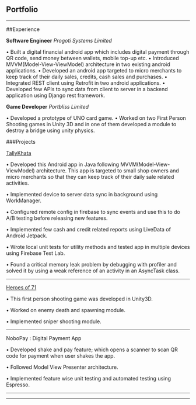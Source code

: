 ## Portfolio

---

##Experience

**Software Engineer**
*Progoti Systems Limited*

• Built a digital financial android app which includes digital payment through QR code, send money between wallets, mobile top-up etc.
• Introduced MVVM(Model-View-ViewModel) architecture in two existing android applications.
• Developed an android app targeted to micro merchants to keep track of their daily sales, credits, cash sales and
purchases.
• Integrated REST client using Retrofit in two android applications.
• Developed few APIs to sync data from client to server in a backend application using Django rest framework.

**Game Developer**
*Portbliss Limited*

• Developed a prototype of UNO card game.
• Worked on two First Person Shooting games in Unity 3D and in one of them developed a module to destroy a
bridge using unity physics.

###Projects

[TallyKhata](https://play.google.com/store/apps/details?id=com.progoti.tallykhata&hl=en&gl=US)

• Developed this Android app in Java following MVVM(Model-View-ViewModel) architecture. This app is targeted
to small shop owners and micro merchants so that they can keep track of their daily sale related activities.

• Implemented device to server data sync in background using WorkManager.

• Configured remote config in firebase to sync events and use this to do A/B testing before releasing new features.

• Implemented few cash and credit related reports using LiveData of Android Jetpack.

• Wrote local unit tests for utility methods and tested app in multiple devices using Firebase Test Lab.

• Found a critical memory leak problem by debugging with profiler and solved it by using a weak reference of an
activity in an AsyncTask class.



---
[Heroes of 71](https://play.google.com/store/apps/details?id=com.portbliss.ho71&hl=en&gl=US)

• This first person shooting game was developed in Unity3D.

• Worked on enemy death and spawning module.

• Implemented sniper shooting module.

---
NoboPay : Digital Payment App

• Developed shake and pay feature; which opens a scanner to scan QR code for payment when user shakes the app.

• Followed Model View Presenter architecture.

• Implemented feature wise unit testing and automated testing using Espresso.

---


---

